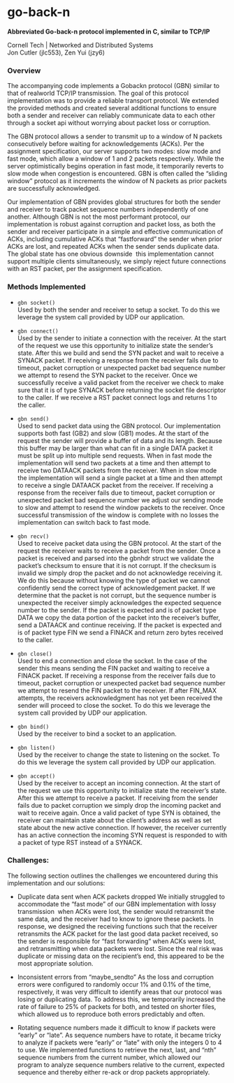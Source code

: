 # go-back-n
**Abbreviated Go-back-n protocol implemented in C, similar to TCP/IP**

Cornell Tech | Networked and Distributed Systems<br>Jon Cutler (jlc553), Zen Yui (jzy6)


### Overview
The accompanying code implements a Go­back­n protocol (GBN) similar to that of real­world TCP/IP transmission. The goal of this protocol implementation was to provide a reliable transport protocol. We extended the provided methods and created several additional functions to ensure both a sender and receiver can reliably communicate data to each other through a socket api without worrying about packet loss or corruption.

The GBN protocol allows a sender to transmit up to a window of N packets consecutively before waiting for acknowledgements (ACKs). Per the assignment specification, our server supports two modes: slow mode and fast mode, which allow a window of 1 and 2 packets respectively. While the server optimistically begins operation in fast mode, it temporarily reverts to slow mode when congestion is encountered. GBN is often called the “sliding window” protocol as it increments the window of N packets as prior packets are successfully acknowledged.

Our implementation of GBN provides global structures for both the sender and receiver to track packet sequence numbers independently of one another. Although GBN is not the most performant protocol, our implementation is robust against corruption and packet loss, as both the sender and receiver participate in a simple and effective communication of ACKs, including cumulative ACKs that “fast­forward” the sender when prior ACKs are lost, and repeated ACKs when the sender sends duplicate data. The global state has one obvious downside ­ this implementation cannot support multiple clients simultaneously, we simply reject future connections with an RST packet, per the assignment specification.

### Methods Implemented
- `gbn socket()`<br>Used by both the sender and receiver to setup a socket. To do this we leverage the system call provided by UDP our application.

- `gbn connect()`<br>Used by the sender to initiate a connection with the receiver. At the start of the request we use this opportunity to initialize state the sender’s state. After this we build and send the SYN packet and wait to receive a SYNACK packet. If receiving a response from the receiver fails due to timeout, packet corruption or unexpected packet bad sequence number we attempt to resend the SYN packet to the receiver. Once we successfully receive a valid packet from the receiver we check to make sure that it is of type SYNACK before returning the socket file descriptor to the caller. If we receive a RST packet connect logs and returns ­1 to the caller.

- `gbn send()`<br>Used to send packet data using the GBN protocol. Our implementation supports both fast (GB2) and slow (GB1) modes. At the start of the request the sender will provide a buffer of data and its length. Because this buffer may be larger than what can fit in a single DATA packet it must be split up into multiple send requests. When in fast mode the implementation will send two packets at a time and then attempt to receive two DATAACK packets from the receiver. When in slow mode the implementation will send a single packet at a time and then attempt to receive a single DATAACK packet from the receiver. If receiving a response from the receiver fails due to timeout, packet corruption or unexpected packet bad sequence number we adjust our sending mode to slow and attempt to resend the window packets to the receiver. Once successful transmission of the window is complete with no losses the implementation can switch back to fast mode.

- `gbn recv()`<br>Used to receive packet data using the GBN protocol. At the start of the request the receiver waits to receive a packet from the sender. Once a packet is received and parsed into the gbnhdr struct we validate the packet’s checksum to ensure that it is not corrupt. If the checksum is invalid we simply drop the packet and do not acknowledge receiving it. We do this because without knowing the type of packet we cannot confidently send the correct type of acknowledgement packet. If we determine that the packet is not corrupt, but the sequence number is unexpected the receiver simply acknowledges the expected sequence number to the sender. If the packet is expected and is of packet type DATA we copy the data portion of the packet into the receiver’s buffer, send a DATAACK and continue receiving. If the packet is expected and is of packet type FIN we send a FINACK and return zero bytes received to the caller.

- `gbn close()`<br>Used to end a connection and close the socket. In the case of the sender this means sending the FIN packet and waiting to receive a FINACK packet. If receiving a response from the receiver fails due to timeout, packet corruption or unexpected packet bad sequence number we attempt to resend the FIN packet to the receiver. If after FIN_MAX attempts, the receivers acknowledgment has not yet been received the sender will proceed to close the socket. To do this we leverage the system call provided by UDP our application.

- `gbn bind()`<br>Used by the receiver to bind a socket to an application.

- `gbn listen()`<br>Used by the receiver to change the state to listening on the socket. To do this we
leverage the system call provided by UDP our application.

- `gbn accept()`<br>Used by the receiver to accept an incoming connection. At the start of the request we use this opportunity to initialize state the receiver’s state. After this we attempt to receive a packet. If receiving from the sender fails due to packet corruption we simply drop the incoming packet and wait to receive again. Once a valid packet of type SYN is obtained, the receiver can maintain state about the client’s address as well as set state about the new active connection. If however, the receiver currently has an active connection the incoming SYN request is responded to with a packet of type RST instead of a SYNACK.


### Challenges:
The following section outlines the challenges we encountered during this implementation and our solutions:

- Duplicate data sent when ACK packets dropped
We initially struggled to accommodate the “fast mode” of our GBN implementation with lossy transmission ­ when ACKs were lost, the sender would retransmit the same data, and the receiver had to know to ignore these packets. In response, we designed the receiving functions such that the receiver retransmits the ACK packet for the last good data packet received, so the sender is responsible for “fast forwarding” when ACKs were lost, and retransmitting when data packets were lost. Since the real risk was duplicate or missing data on the recipient’s end, this appeared to be the most appropriate solution.

- Inconsistent errors from “maybe_sendto”
As the loss and corruption errors were configured to randomly occur 1% and 0.1% of the time, respectively, it was very difficult to identify areas that our protocol was losing or duplicating data. To address this, we temporarily increased the rate of failure to 25% of packets for both, and tested on shorter files, which allowed us to reproduce both errors predictably and often.

- Rotating sequence numbers made it difficult to know if packets were “early” or “late”. As sequence numbers have to rotate, it became tricky to analyze if packets were “early” or “late” with only the integers 0 to 4 to use. We implemented functions to retrieve the next, last, and “nth” sequence numbers from the current number, which allowed our program to analyze sequence numbers relative to the current, expected sequence and thereby either re­-ack or drop packets appropriately.
